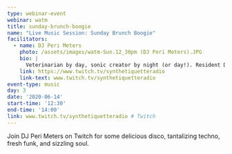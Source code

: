 ```yaml
---
type: webinar-event
webinar: watm
title: sunday-brunch-boogie
name: "Live Music Session: Sunday Brunch Boogie"
facilitators:
  - name: DJ Peri Meters
    photo: /assets/images/watm-Sun.12_30pm (DJ Peri Meters).JPG
    bio: |
      Veterinarian by day, sonic creator by night (or day!). Resident DJ - Synth Etiquette Radio
    link: https://www.twitch.tv/synthetiquetteradio
    link-text: www.twitch.tv/synthetiquetteradio
event-type: music
day: 3
date: '2020-06-14'
start-time: '12:30'
end-time: '14:00'
link: www.twitch.tv/synthetiquetteradio # Twitch
---
```


Join DJ Peri Meters on Twitch for some delicious disco, tantalizing techno, fresh funk, and sizzling soul.
